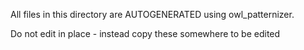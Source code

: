 All files in this directory are AUTOGENERATED using owl_patternizer.

Do not edit in place - instead copy these somewhere to be edited